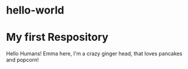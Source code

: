 # hello-world
My first Respository
==================
Hello Humans!
Emma here, I'm a crazy ginger head, that loves pancakes and popcorn!
